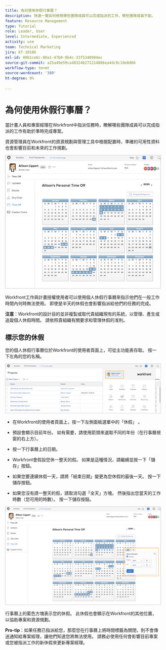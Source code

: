 ```yaml
---
title: 為何使用休假行事曆？
description: 快速一覽如何檢視哪些團隊成員可以完成指派的工作，哪些團隊成員不能。
feature: Resource Management
type: Tutorial
role: Leader, User
level: Intermediate, Experienced
activity: use
team: Technical Marketing
jira: KT-10186
exl-id: 00b1ce6c-80a1-47b0-9b4c-33f5348994ec
source-git-commit: a25a49e59ca483246271214886ea4dc9c10e8d66
workflow-type: tm+mt
source-wordcount: '389'
ht-degree: 0%

---
```


# 為何使用休假行事曆？

當計畫人員和專案經理在Workfront中指派任務時，瞭解哪些團隊成員可以完成指派的工作有助於準時完成專案。

資源管理員在Workfront的資源規劃與管理工具中檢閱配置時，準確的可用性資料也會影響目前和未來的工作規劃。

![pto行事曆](assets/pto_01.png)

Workfront工作與計畫授權使用者可以使用個人休假行事曆來指示他們在一般工作時間內何時無法使用。 即使是半天的休假也會影響指派給他們的任務的完成。

**注意**：Workfront的設計目的並非複製或取代貴組織現有的系統，以管理、產生或追蹤個人休假時間。 請依照貴組織有關要求和管理休假的准則。


## 標示您的休假

您的個人休假行事曆位於Workfront的使用者頁面上，可從主功能表存取。 按一下左角的您的名稱。

![主功能表中的使用者名稱](assets/pto_02.png)

* 在Workfront的使用者頁面上，按一下左側面板選單中的「休假」 。

* 預設會顯示目前年份。 如有需要，請使用箭頭來選取不同的年份（在行事曆視窗的右上方）。

* 按一下行事曆上的日期。

* Workfront會假設您休一整天的假。 如果是這種情況，請繼續並按一下「儲存」按鈕。

* 如果您要連續休假一天，請將「結束日期」變更為您休假的最後一天。 按一下儲存按鈕。

* 如果您沒有請一整天的假，請取消勾選「全天」方塊。 然後指出您當天的工作時數（您可用的時數）。 按一下儲存按鈕。

![在個人行事曆中標示休假](assets/pto_03.png)

行事曆上的藍色方塊表示您的休假。 此休假也會顯示在Workfront的其他位置，以協助專案和資源規劃。

**Pro-tip**：如果任務已指派給您，那麼您在行事曆上將時間標籤為關閉，則不會傳送通知給專案經理，讓他們知道您將無法使用。 請務必使用任何會影響目前專案或您被指派工作的新休假來更新專案經理。
